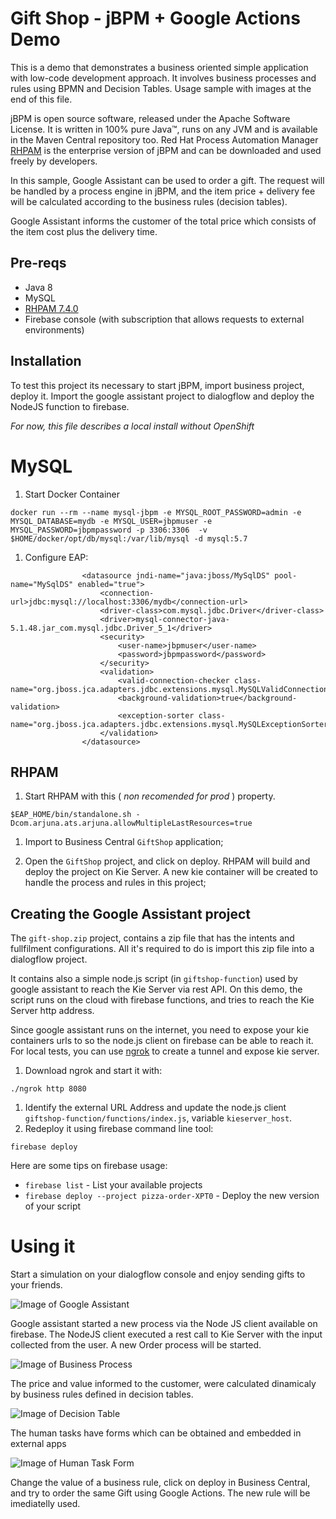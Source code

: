 Gift Shop - jBPM + Google Actions Demo
=============================

This is a demo that demonstrates a business oriented simple application with low-code development approach. It involves business processes and rules using BPMN and Decision Tables. Usage sample with images at the end of this file.

jBPM is open source software, released under the Apache Software License. It is written in 100% pure Java™, runs on any JVM and is available in the Maven Central repository too.  Red Hat Process Automation Manager [RHPAM](https://developers.redhat.com/products/rhpam/download) is the enterprise version of jBPM and can be downloaded and used freely by developers. 

In this sample, Google Assistant can be used to order a gift. The request will be handled by a process engine in jBPM, and the item price + delivery fee will be calculated according to the business rules (decision tables). 

Google Assistant informs the customer of the total price which consists of the item cost plus the delivery time. 

## Pre-reqs
- Java 8
- MySQL
- [RHPAM 7.4.0](https://developers.redhat.com/products/rhpam/download)
- Firebase console (with subscription that allows requests to external environments)

## Installation

To test this project its necessary to start jBPM, import business project, deploy it.  Import the google assistant project to dialogflow and deploy the NodeJS function to firebase. 

*For now, this file describes a local install without OpenShift*

# MySQL

1. Start Docker Container

~~~
docker run --rm --name mysql-jbpm -e MYSQL_ROOT_PASSWORD=admin -e MYSQL_DATABASE=mydb -e MYSQL_USER=jbpmuser -e MYSQL_PASSWORD=jbpmpassword -p 3306:3306  -v $HOME/docker/opt/db/mysql:/var/lib/mysql -d mysql:5.7
~~~

1. Configure EAP:

~~~
                <datasource jndi-name="java:jboss/MySqlDS" pool-name="MySqlDS" enabled="true">
                    <connection-url>jdbc:mysql://localhost:3306/mydb</connection-url>
                    <driver-class>com.mysql.jdbc.Driver</driver-class>
                    <driver>mysql-connector-java-5.1.48.jar_com.mysql.jdbc.Driver_5_1</driver>
                    <security>
                        <user-name>jbpmuser</user-name>
                        <password>jbpmpassword</password>
                    </security>
                    <validation>
                        <valid-connection-checker class-name="org.jboss.jca.adapters.jdbc.extensions.mysql.MySQLValidConnectionChecker"/>
                        <background-validation>true</background-validation>
                        <exception-sorter class-name="org.jboss.jca.adapters.jdbc.extensions.mysql.MySQLExceptionSorter"/>
                    </validation>
                </datasource>
~~~


## RHPAM 

1. Start RHPAM with this ( _non recomended for prod_ ) property.

~~~
$EAP_HOME/bin/standalone.sh -Dcom.arjuna.ats.arjuna.allowMultipleLastResources=true
~~~

1. Import to Business Central `GiftShop` application; 

1. Open the `GiftShop` project, and click on deploy. RHPAM will build and deploy the project on Kie Server. A new kie container will be created to handle the process and rules in this project;

## Creating the Google Assistant project

The `gift-shop.zip` project, contains a zip file that has the intents and fullfilment configurations. All it's required to do is import this zip file into a dialogflow project.

It contains also a simple node.js script (in `giftshop-function`) used by google assistant to reach the Kie Server via rest API. On this demo, the script runs on the cloud with firebase functions, and tries to reach the Kie Server http address. 

Since google assistant runs on the internet, you need to expose your kie containers urls to so the node.js client on firebase can be able to reach it. For local tests, you can use [ngrok](https://ngrok.com/) to create a tunnel and expose kie server. 

1. Download ngrok and start it with:

~~~
./ngrok http 8080
~~~ 

1. Identify the external URL Address and update the node.js client `giftshop-function/functions/index.js`, variable `kieserver_host`.
1. Redeploy it using firebase command line tool:

~~~
firebase deploy
~~~

Here are some tips on firebase usage:

- `firebase list` - List your available projects
- `firebase deploy --project pizza-order-XPT0` - Deploy the new version of your script

# Using it

Start a simulation on your dialogflow console and enjoy sending gifts to your friends. 

![Image of Google Assistant](https://github.com/kmacedovarela/giftshop-demo/blob/master/images/google-actions.png)

Google assistant started a new process via the Node JS client available on firebase. The NodeJS client executed a rest call to Kie Server with the input collected from the user. A new Order process will be started.

![Image of Business Process](https://github.com/kmacedovarela/giftshop-demo/blob/master/images/business-process.png)

The price and value informed to the customer, were calculated dinamicaly by business rules defined in decision tables.

![Image of Decision Table](https://github.com/kmacedovarela/giftshop-demo/blob/master/images/decision-table.png)

The human tasks have forms which can be obtained and embedded in external apps

![Image of Human Task Form](https://github.com/kmacedovarela/giftshop-demo/blob/master/images/task-form.png)

Change the value of a business rule, click on deploy in Business Central, and try to order the same Gift using Google Actions. The new rule will be imediatelly used. 

